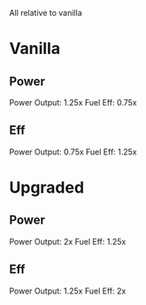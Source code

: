 All relative to vanilla

# Vanilla
## Power
Power Output: 1.25x
Fuel Eff: 0.75x

## Eff
Power Output: 0.75x
Fuel Eff: 1.25x

# Upgraded
## Power
Power Output: 2x
Fuel Eff: 1.25x

## Eff
Power Output: 1.25x
Fuel Eff: 2x